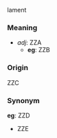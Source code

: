 lament
### Meaning
+ _adj_: ZZA
    + __eg__: ZZB

### Origin

ZZC

### Synonym

__eg__: ZZD

+ ZZE


